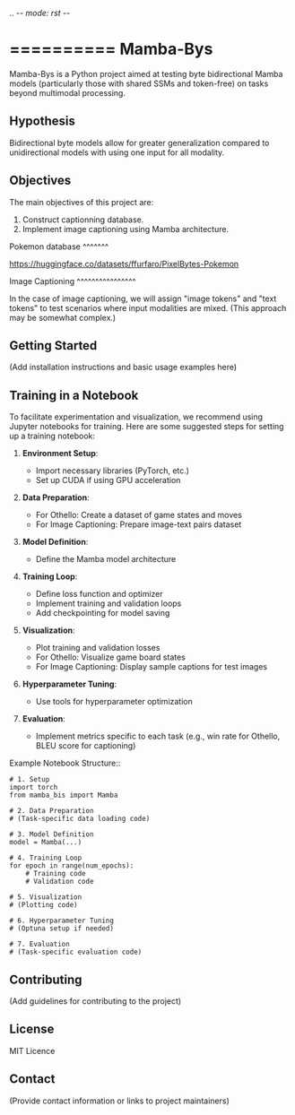 .. -*- mode: rst -*-

==========
Mamba-Bys
==========

Mamba-Bys is a Python project aimed at testing byte bidirectional Mamba models (particularly those with shared SSMs and token-free) on tasks beyond multimodal processing.

Hypothesis
----------

Bidirectional byte models allow for greater generalization compared to unidirectional models with using one input for all modality.

Objectives
----------

The main objectives of this project are:

1. Construct captionning database.
2. Implement image captioning using Mamba architecture.

Pokemon database
^^^^^^^

https://huggingface.co/datasets/ffurfaro/PixelBytes-Pokemon

Image Captioning
^^^^^^^^^^^^^^^^

In the case of image captioning, we will assign "image tokens" and "text tokens" to test scenarios where input modalities are mixed. (This approach may be somewhat complex.)


Getting Started
---------------

(Add installation instructions and basic usage examples here)

Training in a Notebook
----------------------

To facilitate experimentation and visualization, we recommend using Jupyter notebooks for training. Here are some suggested steps for setting up a training notebook:

1. **Environment Setup**:
   
   - Import necessary libraries (PyTorch, etc.)
   - Set up CUDA if using GPU acceleration

2. **Data Preparation**:
   
   - For Othello: Create a dataset of game states and moves
   - For Image Captioning: Prepare image-text pairs dataset

3. **Model Definition**:
   
   - Define the Mamba model architecture

4. **Training Loop**:
   
   - Define loss function and optimizer
   - Implement training and validation loops
   - Add checkpointing for model saving

5. **Visualization**:
   
   - Plot training and validation losses
   - For Othello: Visualize game board states
   - For Image Captioning: Display sample captions for test images

6. **Hyperparameter Tuning**:
   
   - Use tools for hyperparameter optimization

7. **Evaluation**:
   
   - Implement metrics specific to each task (e.g., win rate for Othello, BLEU score for captioning)

Example Notebook Structure::

    # 1. Setup
    import torch
    from mamba_bis import Mamba
    
    # 2. Data Preparation
    # (Task-specific data loading code)
    
    # 3. Model Definition
    model = Mamba(...)
    
    # 4. Training Loop
    for epoch in range(num_epochs):
        # Training code
        # Validation code
    
    # 5. Visualization
    # (Plotting code)
    
    # 6. Hyperparameter Tuning
    # (Optuna setup if needed)
    
    # 7. Evaluation
    # (Task-specific evaluation code)

Contributing
------------

(Add guidelines for contributing to the project)

License
-------

MIT Licence

Contact
-------

(Provide contact information or links to project maintainers)
